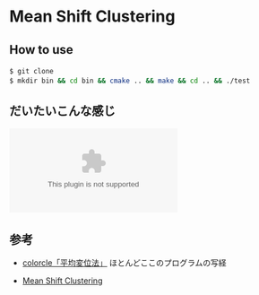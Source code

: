 # Mean Shift Clustering

## How to use

```bash
$ git clone
$ mkdir bin && cd bin && cmake .. && make && cd .. && ./test
```
## だいたいこんな感じ
![clustering](./output.eps)

## 参考
- [colorcle「平均変位法」](http://d.hatena.ne.jp/colorcle/20091120/1258729102)
ほとんどここのプログラムの写経

- [Mean Shift Clustering](http://www.riken.jp/brict/Ijiri/study/MeanShift.htm)
